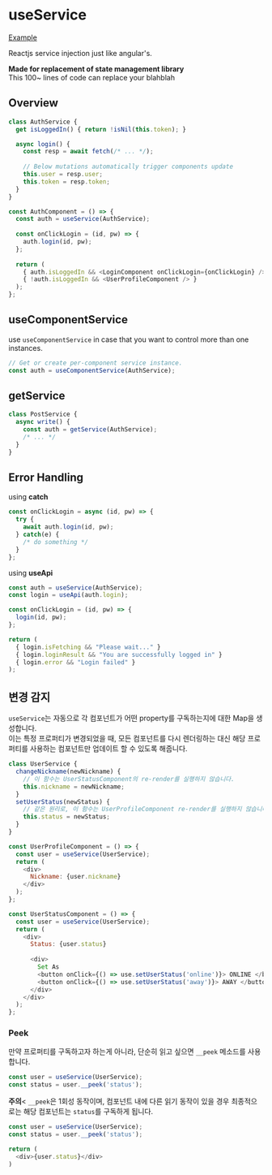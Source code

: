 useService
====
[Example](https://pjc0247.github.io/useService/)<br>

Reactjs service injection just like angular's.

__Made for replacement of state management library__<br>
This 100~ lines of code can replace your blahblah

Overview
----
```js
class AuthService {
  get isLoggedIn() { return !isNil(this.token); }

  async login() {
    const resp = await fetch(/* ... */);
    
    // Below mutations automatically trigger components update
    this.user = resp.user;
    this.token = resp.token;
  }
}
```
```js
const AuthComponent = () => {
  const auth = useService(AuthService);
  
  const onClickLogin = (id, pw) => {
    auth.login(id, pw);
  };
  
  return (
    { auth.isLoggedIn && <LoginComponent onClickLogin={onClickLogin} /> }
    { !auth.isLoggedIn && <UserProfileComponent /> }
  ); 
};
```

useComponentService
----
use `useComponentService` in case that you want to control more than one instances.
```js
// Get or create per-component service instance.
const auth = useComponentService(AuthService);
```

getService
----
```js
class PostService {
  async write() {
    const auth = getService(AuthService);
    /* ... */
  }
}
```

Error Handling
----

using __catch__

```js
const onClickLogin = async (id, pw) => {
  try {
    await auth.login(id, pw);
  } catch(e) {
    /* do something */
  }
};
```

using __useApi__

```js
const auth = useService(AuthService);
const login = useApi(auth.login);

const onClickLogin = (id, pw) => {
  login(id, pw);
};

return (
  { login.isFetching && "Please wait..." }
  { login.loginResult && "You are successfully logged in" }
  { login.error && "Login failed" }
);
```


변경 감지
----
`useService`는 자동으로 각 컴포넌트가 어떤 property를 구독하는지에 대한 Map을 생성합니다.<br>
이는 특정 프로퍼티가 변경되었을 때, 모든 컴포넌트를 다시 렌더링하는 대신 해당 프로퍼티를 사용하는 컴포넌트만 업데이트 할 수 있도록 해줍니다.

```js
class UserService {
  changeNickname(newNickname) {
    // 이 함수는 UserStatusComponent의 re-render를 실행하지 않습니다.
    this.nickname = newNickname;
  }
  setUserStatus(newStatus) {
    // 같은 원리로, 이 함수는 UserProfileComponent re-render를 실행하지 않습니다.
    this.status = newStatus;
  }
}
```
```js
const UserProfileComponent = () => {
  const user = useService(UserService);
  return (
    <div>
      Nickname: {user.nickname}
    </div>
  );
};
```
```js
const UserStatusComponent = () => {
  const user = useService(UserService);
  return (
    <div>
      Status: {user.status}
      
      <div>
        Set As
        <button onClick={() => use.setUserStatus('online')}> ONLINE </button>
        <button onClick={() => use.setUserStatus('away')}> AWAY </button>
      </div>
    </div>
  );
};
```

### Peek

만약 프로퍼티를 구독하고자 하는게 아니라, 단순히 읽고 싶으면 `__peek` 메소드를 사용합니다.
```js
const user = useService(UserService);
const status = user.__peek('status');
```

__주의__<
`__peek`은 1회성 동작이며, 컴포넌트 내에 다른 읽기 동작이 있을 경우 최종적으로는 해당 컴포넌트는 `status`를 구독하게 됩니다.
```js
const user = useService(UserService);
const status = user.__peek('status');

return (
  <div>{user.status}</div>
)
```
